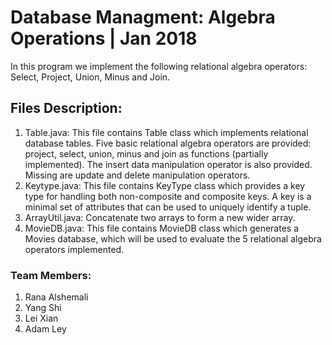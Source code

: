# Database Managment: Algebra Operations | Jan 2018
In this program we implement the following relational algebra operators: Select, Project, Union, Minus and Join.

## Files Description: 
1.	Table.java: This file contains Table class which implements relational database tables.  Five basic relational algebra operators are provided: project, select, union, minus and join as functions (partially implemented). The insert data manipulation operator is also provided. Missing are update and delete manipulation operators.  
2.	Keytype.java: This file contains KeyType class which provides a key type for handling both non-composite and composite keys. A key is a minimal set of attributes that can be used to uniquely identify a tuple. 
3.	ArrayUtil.java: Concatenate two arrays to form a new wider array.  
4.	MovieDB.java: This file contains MovieDB class which generates a Movies database, which will be used to evaluate the 5 relational algebra operators implemented.

### Team Members:
1. Rana Alshemali
2. Yang Shi 
3. Lei Xian
4. Adam Ley
